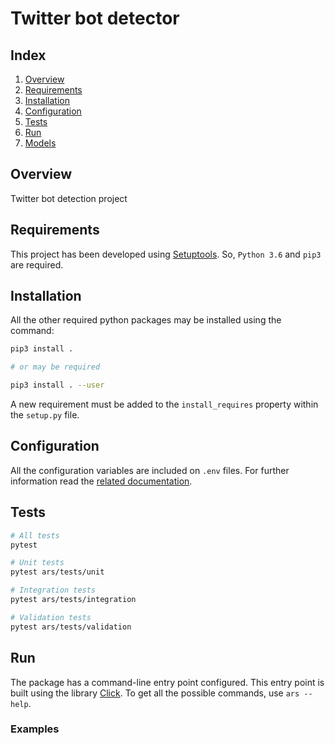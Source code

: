 # Twitter bot detector

## Index

1. [Overview](#overview)
2. [Requirements](#requirements)
3. [Installation](#installation)
4. [Configuration](#configuration)
5. [Tests](#tests)
6. [Run](#run)
6. [Models](#models)

## <a name="overview">Overview</a>

Twitter bot detection project

## <a name="requirements">Requirements</a>

This project has been developed using [Setuptools](https://setuptools.readthedocs.io/en/latest/). 
So, `Python 3.6` and `pip3` are required.

## <a name="installation">Installation</a>

All the other required python packages may be installed using the command:

```bash
pip3 install .

# or may be required

pip3 install . --user
```

A new requirement must be added to the `install_requires` property within the `setup.py` file.

## <a name="configuration">Configuration</a> 

All the configuration variables are included on `.env` files. For 
further information read the [related documentation](https://pypi.org/project/python-dotenv/).

## <a name="tests">Tests</a>

```bash
# All tests
pytest

# Unit tests
pytest ars/tests/unit

# Integration tests
pytest ars/tests/integration

# Validation tests
pytest ars/tests/validation
```

## <a name="run">Run</a>

The package has a command-line entry point configured. This entry point is built using the library 
[Click](https://palletsprojects.com/p/click/). To get all the possible commands, use `ars --help`.

### Examples

